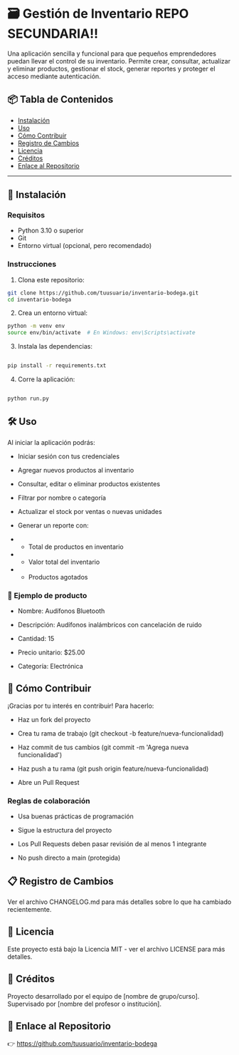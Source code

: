 # 🗃️ Gestión de Inventario  REPO SECUNDARIA!!

Una aplicación sencilla y funcional para que pequeños emprendedores puedan llevar el control de su inventario. Permite crear, consultar, actualizar y eliminar productos, gestionar el stock, generar reportes y proteger el acceso mediante autenticación.

## 📦 Tabla de Contenidos

- [Instalación](#instalación)
- [Uso](#uso)
- [Cómo Contribuir](#cómo-contribuir)
- [Registro de Cambios](#registro-de-cambios)
- [Licencia](#licencia)
- [Créditos](#créditos)
- [Enlace al Repositorio](#enlace-al-repositorio)

---

## 🚀 Instalación

### Requisitos

- Python 3.10 o superior
- Git
- Entorno virtual (opcional, pero recomendado)

### Instrucciones

1. Clona este repositorio:

```bash
git clone https://github.com/tuusuario/inventario-bodega.git
cd inventario-bodega

```

2. Crea un entorno virtual:

```bash
python -m venv env
source env/bin/activate  # En Windows: env\Scripts\activate
```

3. Instala las dependencias:

```bash

pip install -r requirements.txt

```

4. Corre la aplicación:

```bash

python run.py

```

## 🛠️ Uso
Al iniciar la aplicación podrás:

- Iniciar sesión con tus credenciales

- Agregar nuevos productos al inventario

- Consultar, editar o eliminar productos existentes

- Filtrar por nombre o categoría

- Actualizar el stock por ventas o nuevas unidades

- Generar un reporte con:

- - Total de productos en inventario

- - Valor total del inventario

- - Productos agotados

### 📝 Ejemplo de producto
- Nombre: Audífonos Bluetooth

- Descripción: Audífonos inalámbricos con cancelación de ruido

- Cantidad: 15

- Precio unitario: $25.00

- Categoría: Electrónica

## 🤝 Cómo Contribuir
¡Gracias por tu interés en contribuir! Para hacerlo:

- Haz un fork del proyecto

- Crea tu rama de trabajo (git checkout -b feature/nueva-funcionalidad)

- Haz commit de tus cambios (git commit -m 'Agrega nueva funcionalidad')

- Haz push a tu rama (git push origin feature/nueva-funcionalidad)

- Abre un Pull Request

### Reglas de colaboración
- Usa buenas prácticas de programación

- Sigue la estructura del proyecto

- Los Pull Requests deben pasar revisión de al menos 1 integrante

- No push directo a main (protegida)

## 📋 Registro de Cambios
Ver el archivo CHANGELOG.md para más detalles sobre lo que ha cambiado recientemente.

## 📄 Licencia
Este proyecto está bajo la Licencia MIT - ver el archivo LICENSE para más detalles.

## 👥 Créditos
Proyecto desarrollado por el equipo de [nombre de grupo/curso].
Supervisado por [nombre del profesor o institución].

## 🔗 Enlace al Repositorio
👉 https://github.com/tuusuario/inventario-bodega
